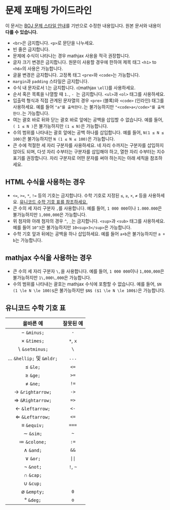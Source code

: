 # 문제 포매팅 가이드라인

이 문서는 [BOJ 문제 스타일 안내](https://stack.acmicpc.net/guide/problem)를 기반으로 수정한 내용입니다.
원본 문서와 내용이 **다를 수 있습니다.**

- `<br>`은 금지합니다. `<p>`로 문단을 나누세요.
- 빈 줄은 금지합니다.
- 문제에 수식이 나타나는 경우 mathjax 사용을 적극 권장합니다.
- 글자 크기 변경은 금지합니다. 원문이 사용할 경우에 한하여 제목 태그 `<h1>` to `<h6>`의 사용은 가능합니다.
- 글꼴 변경은 금지합니다. 고정폭 태그 `<pre>`와 `<code>`는 가능합니다.
- `margin`과 `padding` 스타일은 금지합니다.
- 수식 내 문자로서 `l`는 금지합니다. `ℓ`(mathjax `\ell`)를 사용하세요.
- 순서 혹은 목록을 나열할 때 `1.`, `- `는 금지합니다. `<ul>`과 `<ol>` 태그를 사용하세요.
- 입출력 형식과 직접 관계된 문자열의 경우 `<pre>` (블록)와 `<code>` (인라인) 태그를 사용하세요.
  예를 들어 `"a"를 출력한다.`는 불가능하지만 `"<code>a</code>"를 출력한다.`는 가능합니다.
- 여는 괄호 바로 뒤와 닫는 괄호 바로 앞에는 공백을 삽입할 수 없습니다. 예를 들어, `( 1 ≤ N )`은 불가능하지만 `(1 ≤ N)`은 가능합니다.
- 수의 범위를 나타내는 괄호 앞에는 공백 하나를 삽입합니다. 예를 들어, `N(1 ≤ N ≤ 100)`은 불가능하지만 `N (1 ≤ N ≤ 100)`은 가능합니다.
- 큰 수에 적절한 세 자리 구분자를 사용하세요. 네 자리 수까지는 구분자를 삽입하지 않아도 되며, 다섯 자리 수부터는 구분자를 삽입해야 하고, 열한 자리 수부터는 지수 표기를 권장합니다. 자리 구분자로 어떤 문자를 써야 하는지는 아래 세칙을 참조하세요.

## HTML 수식을 사용하는 경우

- `<=`, `>=`, `*`, `!=` 등의 기호는 금지합니다.
  수학 기호로 지정된 `≤`, `≥`, `×`, `≠` 등을 사용하세요.
  [유니코드 수학 기호 표를 참조하세요.](#유니코드-수학-기호-표)
- 큰 수의 세 자리 구분자 `,`를 사용합니다. 예를 들어, `1 000 000`이나 `1.000.000`은 불가능하지만 `1,000,000`은 가능합니다.
- 위 첨자와 아래 첨자의 경우 `^`, `_`는 금지합니다. `<sup>`과 `<sub>` 태그를 사용하세요. 예를 들어 `10^3`은 불가능하지만 `10<sup>3</sup>`은 가능합니다.
- 수학 기호 앞과 뒤에는 공백을 하나 삽입하세요. 예를 들어 `a+b`은 불가능하지만 `a + b`는 가능합니다.

## mathjax 수식을 사용하는 경우

- 큰 수의 세 자리 구분자 `\,`을 사용합니다. 예를 들어, `1 000 000`이나 `1,000,000`은 불가능하지만 `1\,000\,000`은 가능합니다.
- 수의 범위를 나타내는 괄호는 mathjax 수식에 포함할 수 없습니다. 예를 들어, `$N (1 \le N \le 100)$`은 불가능하지만 `$N$ ($1 \le N \le 100$)`은 가능합니다.

## 유니코드 수학 기호 표

|           올바른 예           | 잘못된 예 |
| :---------------------------: | :-------: |
|       &minus; `&minus;`       |    `-`    |
|       &times; `&times;`       | `*`, `x`  |
|    &setminus; `&setminus;`    |    `\`    |
| &mldr; `&hellip;` 및 `&mldr;` |   `...`   |
|          &le; `&le;`          |   `<=`    |
|          &ge; `&ge;`          |   `>=`    |
|          &ne; `&ne;`          |   `!=`    |
|  &rightarrow; `&rightarrow;`  |   `->`    |
|  &Rightarrow; `&Rightarrow;`  |   `=>`    |
|   &leftarrow; `&leftarrow;`   |   `<-`    |
|   &Leftarrow; `&Leftarrow;`   |   `<=`    |
|       &equiv; `&equiv;`       |   `===`   |
|         &sim; `&sim;`         |    `~`    |
|      &colone; `&colone;`      |   `:=`    |
|         &and; `&and;`         |   `&&`    |
|          &or; `&or;`          |  `\|\|`   |
|         &not; `&not;`         | `!`, `~`  |
|         &cap; `&cap;`         |           |
|         &cup; `&cup;`         |           |
|       &empty; `&empty;`       |    `0`    |
|         &deg; `&deg;`         |    `o`    |